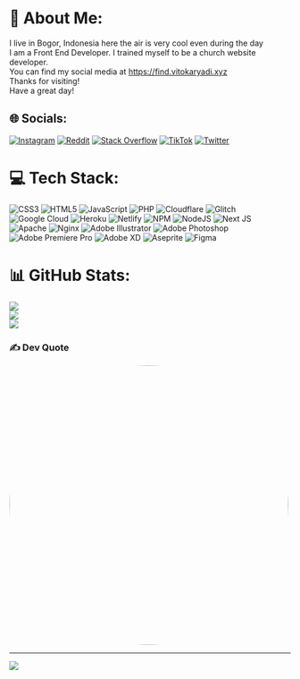# 💫 About Me:
I live in Bogor, Indonesia here the air is very cool even during the day<br>I am a Front End Developer. I trained myself to be a church website developer.<br>You can find my social media at https://find.vitokaryadi.xyz<br>Thanks for visiting!<br>Have a great day!


## 🌐 Socials:
[![Instagram](https://img.shields.io/badge/Instagram-%23E4405F.svg?logo=Instagram&logoColor=white)](https://instagram.com/vitokaryadi_) [![Reddit](https://img.shields.io/badge/Reddit-%23FF4500.svg?logo=Reddit&logoColor=white)](https://reddit.com/user/VitoKaryadi_Dev) [![Stack Overflow](https://img.shields.io/badge/-Stackoverflow-FE7A16?logo=stack-overflow&logoColor=white)](https://stackoverflow.com/users/17524803) [![TikTok](https://img.shields.io/badge/TikTok-%23000000.svg?logo=TikTok&logoColor=white)](https://tiktok.com/@vitokaryadidev) [![Twitter](https://img.shields.io/badge/Twitter-%231DA1F2.svg?logo=Twitter&logoColor=white)](https://twitter.com/VitoKaryadi) 

# 💻 Tech Stack:
![CSS3](https://img.shields.io/badge/css3-%231572B6.svg?style=plastic&logo=css3&logoColor=white) ![HTML5](https://img.shields.io/badge/html5-%23E34F26.svg?style=plastic&logo=html5&logoColor=white) ![JavaScript](https://img.shields.io/badge/javascript-%23323330.svg?style=plastic&logo=javascript&logoColor=%23F7DF1E) ![PHP](https://img.shields.io/badge/php-%23777BB4.svg?style=plastic&logo=php&logoColor=white) ![Cloudflare](https://img.shields.io/badge/Cloudflare-F38020?style=plastic&logo=Cloudflare&logoColor=white) ![Glitch](https://img.shields.io/badge/glitch-%233333FF.svg?style=plastic&logo=glitch&logoColor=white) ![Google Cloud](https://img.shields.io/badge/Google%20Cloud-%234285F4.svg?style=plastic&logo=google-cloud&logoColor=white) ![Heroku](https://img.shields.io/badge/heroku-%23430098.svg?style=plastic&logo=heroku&logoColor=white) ![Netlify](https://img.shields.io/badge/netlify-%23000000.svg?style=plastic&logo=netlify&logoColor=#00C7B7) ![NPM](https://img.shields.io/badge/NPM-%23000000.svg?style=plastic&logo=npm&logoColor=white) ![NodeJS](https://img.shields.io/badge/node.js-6DA55F?style=plastic&logo=node.js&logoColor=white) ![Next JS](https://img.shields.io/badge/Next-black?style=plastic&logo=next.js&logoColor=white) ![Apache](https://img.shields.io/badge/apache-%23D42029.svg?style=plastic&logo=apache&logoColor=white) ![Nginx](https://img.shields.io/badge/nginx-%23009639.svg?style=plastic&logo=nginx&logoColor=white) ![Adobe Illustrator](https://img.shields.io/badge/adobeillustrator-%23FF9A00.svg?style=plastic&logo=adobeillustrator&logoColor=white) ![Adobe Photoshop](https://img.shields.io/badge/adobephotoshop-%2331A8FF.svg?style=plastic&logo=adobephotoshop&logoColor=white) ![Adobe Premiere Pro](https://img.shields.io/badge/Adobe%20Premiere%20Pro-9999FF.svg?style=plastic&logo=Adobe%20Premiere%20Pro&logoColor=white) ![Adobe XD](https://img.shields.io/badge/Adobe%20XD-470137?style=plastic&logo=Adobe%20XD&logoColor=#FF61F6) ![Aseprite](https://img.shields.io/badge/Aseprite-FFFFFF?style=plastic&logo=Aseprite&logoColor=#7D929E) 	![Figma](https://img.shields.io/badge/figma-%23F24E1E.svg?style=plastic&logo=figma&logoColor=white)
# 📊 GitHub Stats:
![](https://github-readme-stats.vercel.app/api?username=VitoKaryadi&theme=react&hide_border=false&include_all_commits=true&count_private=false)<br/>
![](https://github-readme-streak-stats.herokuapp.com/?user=VitoKaryadi&theme=react&hide_border=false)<br/>
![](https://github-readme-stats.vercel.app/api/top-langs/?username=VitoKaryadi&theme=react&hide_border=false&include_all_commits=true&count_private=false&layout=compact)

### ✍️ Dev Quote
<img src="https://i.pinimg.com/originals/0b/f4/01/0bf4011a2d74bd3727ab269c509193f1.jpg" alt="" data-canonical-src="https://i.pinimg.com/originals/0b/f4/01/0bf4011a2d74bd3727ab269c509193f1.jpg" width="500" style="border-radius:50%"/>

---
[![](https://visitcount.itsvg.in/api?id=VitoKaryadi&icon=0&color=0)](https://visitcount.itsvg.in)
